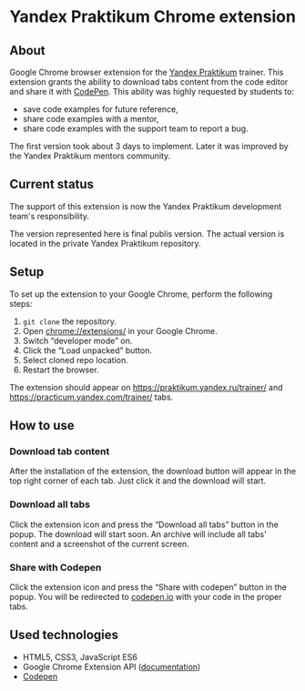 # Yandex Praktikum Chrome extension

## About

Google Chrome browser extension for the [Yandex Praktikum](https://practicum.com/) trainer. This extension grants the ability to download tabs content from the code editor and share it with [CodePen](https://codepen.io/). This ability was highly requested by students to:

- save code examples for future reference,
- share code examples with a mentor,
- share code examples with the support team to report a bug.

The first version took about 3 days to implement. Later it was improved by the Yandex Praktikum mentors community.

## Current status

The support of this extension is now the Yandex Praktikum development team's responsibility. 

The version represented here is final publis version. The actual version is located in the private Yandex Praktikum repository.

## Setup

To set up the extension to your Google Chrome, perform the following steps:

1. `git clone` the repository.
2. Open [chrome://extensions/](chrome://extensions/) in your Google Chrome.
3. Switch “developer mode” on.
4. Click the “Load unpacked” button.
5. Select cloned repo location.
6. Restart the browser.

The extension should appear on <https://praktikum.yandex.ru/trainer/> and <https://practicum.yandex.com/trainer/> tabs.

## How to use

### Download tab content

After the installation of the extension, the download button will appear in the top right corner of each tab. Just click it and the download will start.

### Download all tabs

Click the extension icon and press the “Download all tabs” button in the popup. The download will start soon. An archive will include all tabs' content and a screenshot of the current screen.

### Share with Codepen

Click the extension icon and press the “Share with codepen” button in the popup. You will be redirected to [codepen.io](https://codepen.io/) with your code in the proper tabs.

## Used technologies

- HTML5, CSS3, JavaScript ES6
- Google Chrome Extension API ([documentation](https://developer.chrome.com/docs/extensions/reference/))
- [Codepen](https://codepen.io/)
